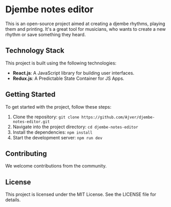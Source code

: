 # Djembe notes editor

This is an open-source project aimed at creating a djembe rhythms, playing them and printing. It's a great tool for musicians, who wants to create a new rhythm or save something they heard.

## Technology Stack

This project is built using the following technologies:

- **React.js**: A JavaScript library for building user interfaces.
- **Redux.js**: A Predictable State Container for JS Apps.

## Getting Started

To get started with the project, follow these steps:

1. Clone the repository: `git clone https://github.com/Ajver/djembe-notes-editor.git`
2. Navigate into the project directory: `cd djembe-notes-editor`
3. Install the dependencies: `npm install`
4. Start the development server: `npm run dev`

## Contributing

We welcome contributions from the community.

## License

This project is licensed under the MIT License. See the LICENSE file for details.
